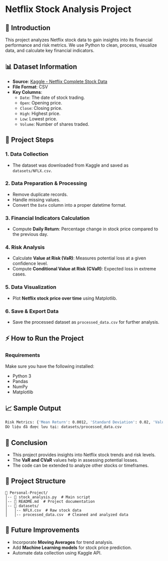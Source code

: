 # Netflix Stock Analysis Project

## 📌 Introduction
This project analyzes Netflix stock data to gain insights into its financial performance and risk metrics. We use Python to clean, process, visualize data, and calculate key financial indicators.

## 📊 Dataset Information
- **Source**: [Kaggle - Netflix Complete Stock Data](https://www.kaggle.com/datasets/matiflatif/netflix-complete-stock-dataweekly-updated)
- **File Format**: CSV
- **Key Columns**:
  - `Date`: The date of stock trading.
  - `Open`: Opening price.
  - `Close`: Closing price.
  - `High`: Highest price.
  - `Low`: Lowest price.
  - `Volume`: Number of shares traded.

## 🚀 Project Steps
### **1. Data Collection**
- The dataset was downloaded from Kaggle and saved as `datasets/NFLX.csv`.

### **2. Data Preparation & Processing**
- Remove duplicate records.
- Handle missing values.
- Convert the `Date` column into a proper datetime format.

### **3. Financial Indicators Calculation**
- Compute **Daily Return**: Percentage change in stock price compared to the previous day.

### **4. Risk Analysis**
- Calculate **Value at Risk (VaR)**: Measures potential loss at a given confidence level.
- Compute **Conditional Value at Risk (CVaR)**: Expected loss in extreme cases.

### **5. Data Visualization**
- Plot **Netflix stock price over time** using Matplotlib.

### **6. Save & Export Data**
- Save the processed dataset as `processed_data.csv` for further analysis.

## ⚡ How to Run the Project
### **Requirements**
Make sure you have the following installed:
- Python 3
- Pandas
- NumPy
- Matplotlib

## 📈 Sample Output
```bash
Risk Metrics: {'Mean Return': 0.0012, 'Standard Deviation': 0.02, 'Value at Risk (VaR)': -0.03, 'Conditional VaR (CVaR)': -0.05}
Dữ liệu đã được lưu tại: datasets/processed_data.csv
```

## 📌 Conclusion
- This project provides insights into Netflix stock trends and risk levels.
- The **VaR and CVaR** values help in assessing potential losses.
- The code can be extended to analyze other stocks or timeframes.

## 📂 Project Structure
```
📁 Personal-Project/
│-- 📄 stock_analysis.py  # Main script
│-- 📄 README.md  # Project documentation
│-- 📂 datasets/
│   │-- NFLX.csv  # Raw stock data
│   │-- processed_data.csv  # Cleaned and analyzed data
```

## 📌 Future Improvements
- Incorporate **Moving Averages** for trend analysis.
- Add **Machine Learning models** for stock price prediction.
- Automate data collection using Kaggle API.


